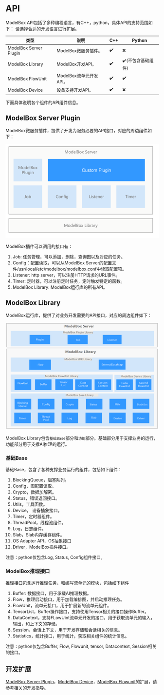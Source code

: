 # API

ModelBox API包括了多种编程语言，有C++，python，具体API的支持范围如下：
请选择合适的开发语言进行扩展。

|类型|说明|C++|Python
|--|--|--|--|
|ModelBox Server Plugin| ModelBox微服务插件。|✔️|❌
|ModelBox Library| ModelBox开发API。|✔️|✔️(不包含基础组件)
|ModelBox FlowUnit | ModelBox流单元开发API。|✔️|✔️
|ModelBox Device | 设备支持开发API。|✔️|❌

下面具体说明各个组件的API组件信息。

## ModelBox Server Plugin

ModelBox微服务插件，提供了开发为服务必要的API接口，对应的周边组件如下：

![api-modelbox-server](../assets/images/figure/api/api-modelbox-server.png)

ModelBox插件可以调用的接口有：

1. Job: 任务管理，可以添加，删除，查询图以及对应的任务。
1. Config：配置读取，可以从ModelBox Server的配置文件/usr/local/etc/modelbox/modelbox.conf中读取配置项。
1. Listener: http server，可以注册HTTP请求的URL事件。
1. Timer: 定时器，可以注册定时任务，定时触发特定的函数。
1. ModelBox Library: ModelBox运行库的所有API。

## ModelBox Library

ModelBox运行库，提供了对业务开发需要的API接口，对应的周边组件如下：

![modelbox-lib](../assets/images/figure/api/modelbox-lib.png)

ModelBox Library包含`基础Base`部分和`功能`部分。基础部分用于支撑业务的运行，功能部分用于支撑AI推理的运行。

### 基础Base

基础Base，包含了各种支撑业务运行的组件，包括如下组件：

1. BlockingQueue，阻塞队列。
1. Config，图配置读取。
1. Crypto，数据加解密。
1. Status，错误返回接口。
1. Utils，工具函数。
1. Device， 设备抽象接口。
1. Timer，定时器组件。
1. ThreadPool，线程池组件。
1. Log，日志组件。
1. Slab，Slab内存缓存组件。
1. OS Adapter API，OS抽象接口
1. Driver，ModelBox插件接口。

注意：python仅包含Log, Status, Config组件接口。

### ModelBox推理接口

推理接口包含运行推理任务，和编写流单元的模块，包括如下组件

1. Buffer: 数据接口，用于承载AI推理数据。
1. Flow，推理启动接口，用于加载编排图，并启动推理任务。
1. FlowUnit，流单元接口，用于扩展新的流单元组件。
1. TensorList，Buffer操作接口，支持使用Tensor相关的接口操作Buffer。
1. DataContext，支持FLowUint流单元开发的接口，用于获取流单元的输入，输出，和上下文的存储。
1. Session，会话上下文，用于开发存储和会话相关的信息。
1. Statistics，统计接口，用于统计，获取相关组件的统计信息。

注意：python仅包含Buffer, Flow, Flowunit, tensor, Datacontext, Session相关的接口。

## 开发扩展

[ModelBox Server Plugin](../../develop/service-plugin/service-plugin.md)，[ModelBox Device](../../develop/device/device.md)，[ModelBox Flowunit](../../develop/flowunit/flowunit.md)的扩展，请参考相关的开发指导。
